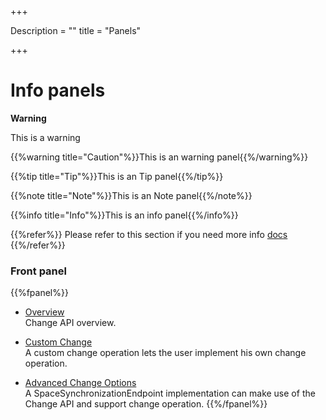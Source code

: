 +++

Description = ""
title = "Panels"

+++
 
# Info panels

 
<div class='bs-callout bs-callout-danger'><strong><p>Warning</p></strong>
    This is a warning
</div> 


{{%warning title="Caution"%}}This is an warning panel{{%/warning%}}

{{%tip title="Tip"%}}This is an Tip panel{{%/tip%}}

{{%note title="Note"%}}This is an Note panel{{%/note%}}


{{%info title="Info"%}}This is an info panel{{%/info%}}


{{%refer%}} Please refer to this section if you need more info [docs](http://docs.gigaspaces.com) {{%/refer%}}

 

### Front panel 

{{%fpanel%}}
- [Overview](./change-api.html)<br>
Change API overview.

- [Custom Change](./change-api-custom-operation.html)<br>
A custom change operation lets the user implement his own change operation.

- [Advanced Change Options](./change-api-advanced.html)<br>
A SpaceSynchronizationEndpoint implementation can make use of the Change API and support change operation.
{{%/fpanel%}}


  

 


 


